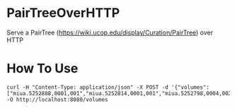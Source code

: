 # PairTreeOverHTTP
Serve a PairTree (https://wiki.ucop.edu/display/Curation/PairTree) over HTTP

# How To Use

```
curl -H "Content-Type: application/json" -X POST -d '{"volumes": ["miua.5252888,0001,001","miua.5252814,0001,001","miua.5252798,0004,002"]}' -O http://localhost:8080/volumes
```